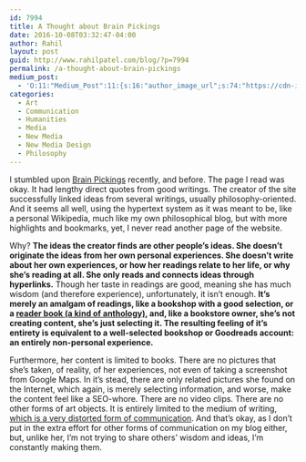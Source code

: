 ```yaml
---
id: 7994
title: A Thought about Brain Pickings
date: 2016-10-08T03:32:47-04:00
author: Rahil
layout: post
guid: http://www.rahilpatel.com/blog/?p=7994
permalink: /a-thought-about-brain-pickings
medium_post:
  - 'O:11:"Medium_Post":11:{s:16:"author_image_url";s:74:"https://cdn-images-1.medium.com/fit/c/200/200/1*dmbNkD5D-u45r44go_cf0g.png";s:10:"author_url";s:28:"https://medium.com/@rahil627";s:11:"byline_name";N;s:12:"byline_email";N;s:10:"cross_link";s:2:"no";s:2:"id";s:12:"66998d360659";s:21:"follower_notification";s:3:"yes";s:7:"license";s:19:"all-rights-reserved";s:14:"publication_id";s:12:"7a04709b0155";s:6:"status";s:6:"public";s:3:"url";s:69:"https://medium.com/@rahil627/a-thought-on-brain-pickings-66998d360659";}'
categories:
  - Art
  - Communication
  - Humanities
  - Media
  - New Media
  - New Media Design
  - Philosophy
---
```

I stumbled upon [Brain Pickings](https://www.brainpickings.org/) recently, and before. The page I read was okay. It had lengthy direct quotes from good writings. The creator of the site successfully linked ideas from several writings, usually philosophy-oriented. And it seems all well, using the hypertext system as it was meant to be, like a personal Wikipedia, much like my own philosophical blog, but with more highlights and bookmarks, yet, I never read another page of the website.

Why? **The ideas the creator finds are other people&#8217;s ideas. She doesn&#8217;t originate the ideas from her own personal experiences. She doesn&#8217;t write about her own experiences, or how her readings relate to her life, or why she&#8217;s reading at all. She only reads and connects ideas through hyperlinks.** Though her taste in readings are good, meaning she has much wisdom (and therefore experience), unfortunately, it isn&#8217;t enough. **It&#8217;s merely an amalgam of readings, like a bookshop with a good selection, or a [reader book (a kind of anthology)](http://www.rahilpatel.com/blog/the-kinds-of-literature-and-the-extraction-of-ideas), and, like a bookstore owner, she&#8217;s not creating content, she&#8217;s just selecting it. The resulting feeling of it&#8217;s entirety is equivalent to a well-selected bookshop or Goodreads account: an entirely non-personal experience.**

Furthermore, her content is limited to books. There are no pictures that she&#8217;s taken, of reality, of her experiences, not even of taking a screenshot from Google Maps. In it&#8217;s stead, there are only related pictures she found on the Internet, which again, is merely selecting information, and worse, make the content feel like a SEO-whore. There are no video clips. There are no other forms of art objects. It is entirely limited to the medium of writing, [which is a very distorted form of communication](http://www.rahilpatel.com/blog/prose-is-superfluous-active-communication-through-play-and-art). And that&#8217;s okay, as I don&#8217;t put in the extra effort for other forms of communication on my blog either, but, unlike her, I&#8217;m not trying to share others&#8217; wisdom and ideas, I&#8217;m constantly making them.